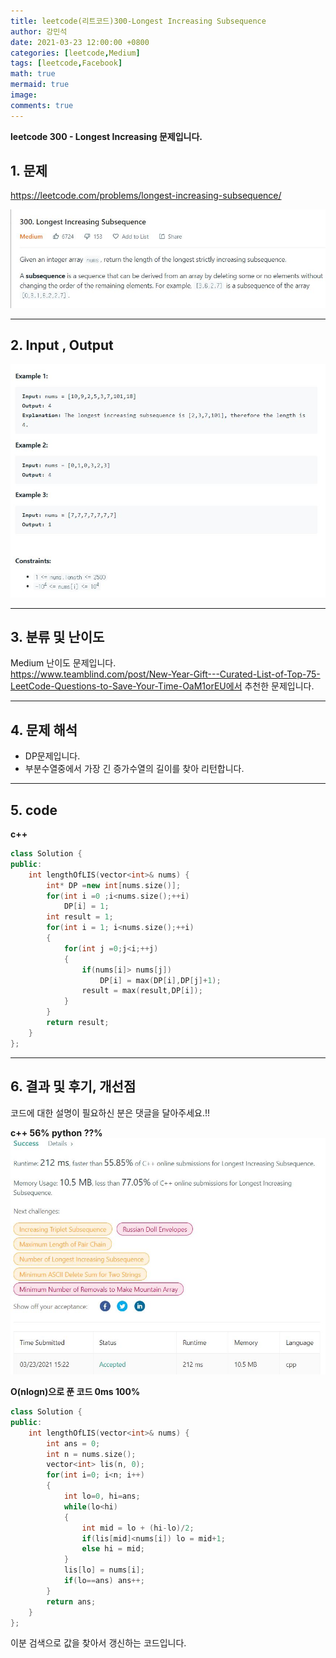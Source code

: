 ```yaml
---
title: leetcode(리트코드)300-Longest Increasing Subsequence
author: 강민석
date: 2021-03-23 12:00:00 +0800
categories: [leetcode,Medium]
tags: [leetcode,Facebook]
math: true
mermaid: true
image: 
comments: true
---
```


**leetcode 300 - Longest Increasing 문제입니다.**

## 1. 문제
<https://leetcode.com/problems/longest-increasing-subsequence/>  

![](/assets/img/sample/leetcode/300/Problem.JPG)

-----  

## 2. Input , Output

![](/assets/img/sample/leetcode/300/input.JPG)  


-----  

## 3. 분류 및 난이도

Medium 난이도 문제입니다.  
<https://www.teamblind.com/post/New-Year-Gift---Curated-List-of-Top-75-LeetCode-Questions-to-Save-Your-Time-OaM1orEU에서> 추천한 문제입니다. 


-----  

## 4. 문제 해석

- DP문제입니다.
- 부분수열중에서 가장 긴 증가수열의 길이를 찾아 리턴합니다.



-----  

## 5. code


**c++**

```c++
class Solution {
public:
    int lengthOfLIS(vector<int>& nums) {
        int* DP =new int[nums.size()];
        for(int i =0 ;i<nums.size();++i)
            DP[i] = 1;
        int result = 1;
        for(int i = 1; i<nums.size();++i)
        {
            for(int j =0;j<i;++j)
            {
                if(nums[i]> nums[j])
                    DP[i] = max(DP[i],DP[j]+1);
                result = max(result,DP[i]);
            }
        }
        return result;
    }
};
```

-----

## 6. 결과 및 후기, 개선점

코드에 대한 설명이 필요하신 분은 댓글을 달아주세요.!!

**c++ 56% python ??%** 
![](/assets/img/sample/leetcode/300/result.JPG)  


**O(nlogn)으로 푼 코드 0ms 100%**

```c++
class Solution {
public:
    int lengthOfLIS(vector<int>& nums) {
        int ans = 0;
        int n = nums.size();
        vector<int> lis(n, 0);
        for(int i=0; i<n; i++)
        {
            int lo=0, hi=ans;
            while(lo<hi)
            {
                int mid = lo + (hi-lo)/2;
                if(lis[mid]<nums[i]) lo = mid+1;
                else hi = mid;
            }
            lis[lo] = nums[i];
            if(lo==ans) ans++;
        }
        return ans;
    }
};
```

이분 검색으로 값을 찾아서 갱신하는 코드입니다.




